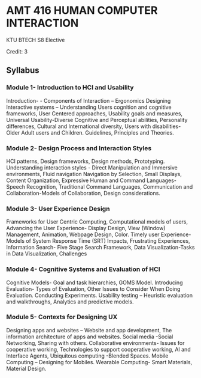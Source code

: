 # AMT 416 HUMAN COMPUTER INTERACTION

KTU BTECH S8 Elective

Credit: 3

## Syllabus

### Module 1- Introduction to HCI and Usability
Introduction- - Components of Interaction – Ergonomics Designing Interactive systems – Understanding Users cognition and cognitive frameworks, User Centered approaches, 
Usability goals and measures, Universal Usability-Diverse Cognitive and Perceptual 
abilities, Personality differences, Cultural and International diversity, Users with 
disabilities- Older Adult users and Children. Guidelines, Principles and Theories. 

### Module 2- Design Process and Interaction Styles
HCI patterns, Design frameworks, Design methods, Prototyping. Understanding 
interaction styles - Direct Manipulation and Immersive environments, Fluid navigation 
Navigation by Selection, Small Displays, Content Organization, Expressive Human and 
Command Languages-Speech Recognition, Traditional Command Languages, 
Communication and Collaboration-Models of Collaboration, Design considerations. 

### Module 3- User Experience Design
Frameworks for User Centric Computing, Computational models of users, Advancing 
the User Experience- Display Design, View (Window) Management, Animation, 
Webpage Design, Color. Timely user Experience-Models of System Response Time 
(SRT) Impacts, Frustrating Experiences, Information Search- Five Stage Search 
Framework, Data Visualization-Tasks in Data Visualization, Challenges 

### Module 4- Cognitive Systems and Evaluation of HCI
Cognitive Models- Goal and task hierarchies, GOMS Model. Introducing Evaluation- 
Types of Evaluation, Other Issues to Consider When Doing Evaluation. Conducting 
Experiments. Usability testing – Heuristic evaluation and walkthroughs, Analytics and 
predictive models.

### Module 5- Contexts for Designing UX
Designing apps and websites – Website and app development, The information 
architecture of apps and websites. Social media -Social Networking, Sharing with 
others. Collaborative environments- Issues for cooperative working, Technologies to 
support cooperative working, AI and Interface Agents, Ubiquitous computing -Blended 
Spaces. Mobile Computing – Designing for Mobiles. Wearable Computing- Smart 
Materials, Material Design. 
